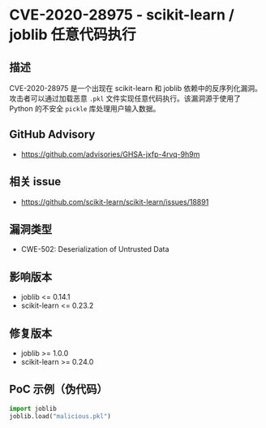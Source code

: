 # CVE-2020-28975 - scikit-learn / joblib 任意代码执行

## 描述
CVE-2020-28975 是一个出现在 scikit-learn 和 joblib 依赖中的反序列化漏洞。攻击者可以通过加载恶意 `.pkl` 文件实现任意代码执行。该漏洞源于使用了 Python 的不安全 `pickle` 库处理用户输入数据。

## GitHub Advisory
- https://github.com/advisories/GHSA-jxfp-4rvq-9h9m

## 相关 issue
- https://github.com/scikit-learn/scikit-learn/issues/18891

## 漏洞类型
- CWE-502: Deserialization of Untrusted Data

## 影响版本
- joblib <= 0.14.1
- scikit-learn <= 0.23.2

## 修复版本
- joblib >= 1.0.0
- scikit-learn >= 0.24.0

## PoC 示例（伪代码）
```python
import joblib
joblib.load("malicious.pkl")
```
